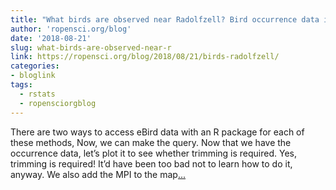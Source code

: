 ```yaml
---
title: "What birds are observed near Radolfzell? Bird occurrence data in R"
author: 'ropensci.org/blog'
date: '2018-08-21'
slug: what-birds-are-observed-near-r
link: https://ropensci.org/blog/2018/08/21/birds-radolfzell/
categories:
- bloglink
tags:
  - rstats
  - ropensciorgblog
---
```


There are two ways to access eBird data with an R package for each of these methods, Now, we can make the query. Now that we have the occurrence data, let’s plot it to see whether trimming is required. Yes, trimming is required! It’d have been too bad not to learn how to do it, anyway. We also add the MPI to the map[... <i class="fas fa-external-link-alt"></i>](https://ropensci.org/blog/2018/08/21/birds-radolfzell/)

